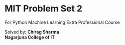 # MIT Problem Set 2
For Python Machine Learning Extra Professional Course

Solved by: **Chirag Sharma** <br>
**Nagarjuna College of IT**
